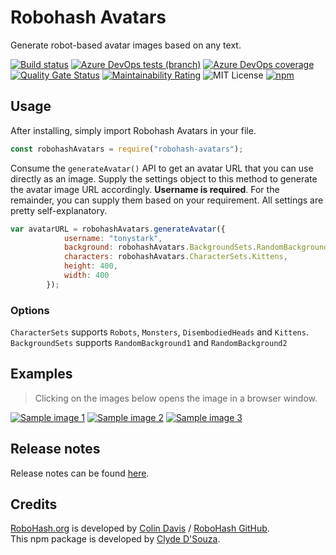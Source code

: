 # Robohash Avatars
Generate robot-based avatar images based on any text.  
    
[![Build status](https://clydedsouza.visualstudio.com/RoboHash%20Avatars%20npm/_apis/build/status/RoboHash%20Avatars%20Master)](https://clydedsouza.visualstudio.com/RoboHash%20Avatars%20npm/_build/latest?definitionId=27) 
[![Azure DevOps tests (branch)](https://img.shields.io/azure-devops/tests/clydedsouza/RoboHash%20Avatars%20npm/27/master.svg)](https://clydedsouza.visualstudio.com/RoboHash%20Avatars%20npm/_build/latest?definitionId=27) 
[![Azure DevOps coverage](https://img.shields.io/azure-devops/coverage/clydedsouza/RoboHash%20Avatars%20npm/27.svg)](https://clydedsouza.visualstudio.com/RoboHash%20Avatars%20npm/_build/latest?definitionId=27) 
[![Quality Gate Status](https://sonarcloud.io/api/project_badges/measure?project=ClydeDz_robohash-avatars-npm&metric=alert_status)](https://sonarcloud.io/dashboard?id=ClydeDz_robohash-avatars-npm) 
[![Maintainability Rating](https://sonarcloud.io/api/project_badges/measure?project=ClydeDz_robohash-avatars-npm&metric=sqale_rating)](https://sonarcloud.io/dashboard?id=ClydeDz_robohash-avatars-npm) 
![MIT License](https://img.shields.io/static/v1.svg?label=📜%20License&message=MIT&color=informational) 
[![npm](https://img.shields.io/npm/v/robohash-avatars.svg?color=brightgreen&logo=npm)](http://bit.ly/robohash-avatars)    

## Usage  
After installing, simply import Robohash Avatars in your file.

```javascript
const robohashAvatars = require("robohash-avatars");
```
Consume the `generateAvatar()` API to get an avatar URL that you can use directly as an image. Supply the settings object to this method to generate the avatar image URL accordingly. **Username is required**. For the remainder, you can supply them based on your requirement. All settings are pretty self-explanatory.

```javascript
var avatarURL = robohashAvatars.generateAvatar({   
            username: "tonystark", 
            background: robohashAvatars.BackgroundSets.RandomBackground1,
            characters: robohashAvatars.CharacterSets.Kittens,
            height: 400,
            width: 400
        }); 
```

### Options 
`CharacterSets` supports `Robots`, `Monsters`, `DisembodiedHeads` and `Kittens`. `BackgroundSets` supports `RandomBackground1` and `RandomBackground2`

## Examples 
> Clicking on the images below opens the image in a browser window.  

[![Sample image 1](https://robohash.org/RobohashAvatarNPM?bgset=bg1&size=200x200)](https://robohash.org/RobohashAvatarNPM?bgset=bg1&size=200x200) [![Sample image 2](https://robohash.org/tonystark?bgset=bg2&set=set2&size=200x200)](https://robohash.org/tonystark?bgset=bg2&set=set2&size=200x200) 
[![Sample image 3](https://robohash.org/peterparker?bgset=bg1&set=set4&size=200x200)](https://robohash.org/peterparker?bgset=bg1&set=set4&size=200x200) 
   
## Release notes 
Release notes can be found [here](https://github.com/ClydeDz/robohash-avatars-npm/releases).   
   
## Credits  
[RoboHash.org](http://robohash.org) is developed by [Colin Davis](https://github.com/e1ven) / [RoboHash GitHub](https://github.com/e1ven/Robohash).   
This npm package is developed by [Clyde D'Souza](https://clydedsouza.net). 
   